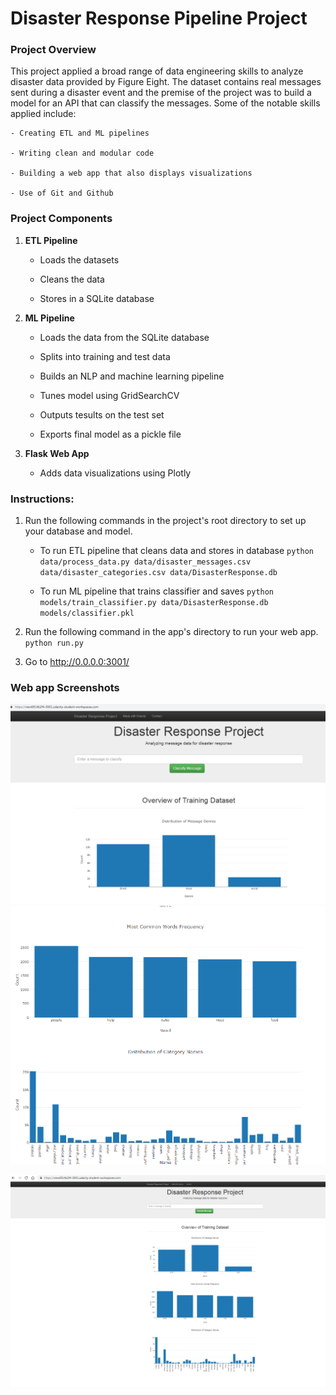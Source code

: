 # Disaster Response Pipeline Project

### Project Overview
This project applied a broad range of data engineering skills to analyze disaster data provided by Figure Eight. The dataset contains real messages sent during a disaster event and the premise of the project was to build a model for an API that can classify the messages. Some of the notable skills applied include:

	- Creating ETL and ML pipelines
	
	- Writing clean and modular code
	
	- Building a web app that also displays visualizations
	
	- Use of Git and Github
	
### Project Components

1. **ETL Pipeline**

	- Loads the datasets
	
	- Cleans the data
	
	- Stores in a SQLite database
	
2. **ML Pipeline**

	- Loads the data from the SQLite database
	
	- Splits into training and test data
	
	- Builds an NLP and machine learning pipeline
	
	- Tunes model using GridSearchCV
	
	- Outputs tesults on the test set
	
	- Exports final model as a pickle file
	
3. **Flask Web App**
 
 	- Adds data visualizations using Plotly
	
### Instructions:
1. Run the following commands in the project's root directory to set up your database and model.

    - To run ETL pipeline that cleans data and stores in database
        `python data/process_data.py data/disaster_messages.csv data/disaster_categories.csv data/DisasterResponse.db`

	- To run ML pipeline that trains classifier and saves
        `python models/train_classifier.py data/DisasterResponse.db models/classifier.pkl`

2. Run the following command in the app's directory to run your web app.
    `python run.py`

3. Go to http://0.0.0.0:3001/

### Web app Screenshots
![alt text](https://github.com/miriamwanjo/Disaster-Response-Pipeline/blob/master/image.png/disaster%203.PNG)
![alt text](https://github.com/miriamwanjo/Disaster-Response-Pipeline/blob/master/image.png/Disaster%202.PNG)
	
![alt text](https://github.com/miriamwanjo/Disaster-Response-Pipeline/blob/master/image.png/Miriam%20Disaster%20response%20screenshot%201.PNG)
